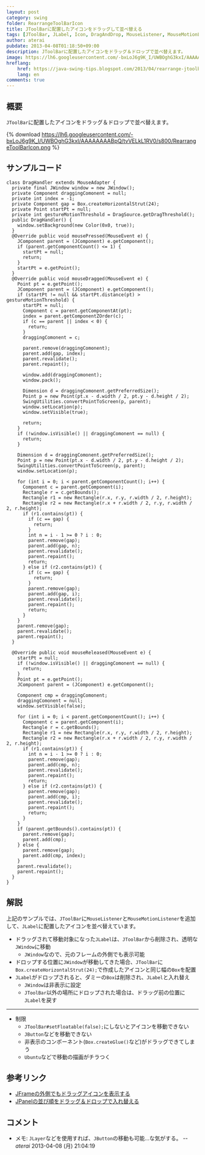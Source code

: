 ```yaml
---
layout: post
category: swing
folder: RearrangeToolBarIcon
title: JToolBarに配置したアイコンをドラッグして並べ替える
tags: [JToolBar, JLabel, Icon, DragAndDrop, MouseListener, MouseMotionListener, JWindow]
author: aterai
pubdate: 2013-04-08T01:18:50+09:00
description: JToolBarに配置したアイコンをドラッグ＆ドロップで並べ替えます。
image: https://lh6.googleusercontent.com/-bxLoJ6g9K_I/UWBOghG3kxI/AAAAAAAABpQ/tvVELkL1RV0/s800/RearrangeToolBarIcon.png
hreflang:
    href: https://java-swing-tips.blogspot.com/2013/04/rearrange-jtoolbar-icon-by-drag-and-drop.html
    lang: en
comments: true
---
```

## 概要
`JToolBar`に配置したアイコンをドラッグ＆ドロップで並べ替えます。

{% download https://lh6.googleusercontent.com/-bxLoJ6g9K_I/UWBOghG3kxI/AAAAAAAABpQ/tvVELkL1RV0/s800/RearrangeToolBarIcon.png %}

## サンプルコード
<pre class="prettyprint"><code>class DragHandler extends MouseAdapter {
  private final JWindow window = new JWindow();
  private Component draggingComonent = null;
  private int index = -1;
  private Component gap = Box.createHorizontalStrut(24);
  private Point startPt = null;
  private int gestureMotionThreshold = DragSource.getDragThreshold();
  public DragHandler() {
    window.setBackground(new Color(0x0, true));
  }
  @Override public void mousePressed(MouseEvent e) {
    JComponent parent = (JComponent) e.getComponent();
    if (parent.getComponentCount() &lt;= 1) {
      startPt = null;
      return;
    }
    startPt = e.getPoint();
  }
  @Override public void mouseDragged(MouseEvent e) {
    Point pt = e.getPoint();
    JComponent parent = (JComponent) e.getComponent();
    if (startPt != null &amp;&amp; startPt.distance(pt) &gt; gestureMotionThreshold) {
      startPt = null;
      Component c = parent.getComponentAt(pt);
      index = parent.getComponentZOrder(c);
      if (c == parent || index &lt; 0) {
        return;
      }
      draggingComonent = c;

      parent.remove(draggingComonent);
      parent.add(gap, index);
      parent.revalidate();
      parent.repaint();

      window.add(draggingComonent);
      window.pack();

      Dimension d = draggingComonent.getPreferredSize();
      Point p = new Point(pt.x - d.width / 2, pt.y - d.height / 2);
      SwingUtilities.convertPointToScreen(p, parent);
      window.setLocation(p);
      window.setVisible(true);

      return;
    }
    if (!window.isVisible() || draggingComonent == null) {
      return;
    }

    Dimension d = draggingComonent.getPreferredSize();
    Point p = new Point(pt.x - d.width / 2, pt.y - d.height / 2);
    SwingUtilities.convertPointToScreen(p, parent);
    window.setLocation(p);

    for (int i = 0; i &lt; parent.getComponentCount(); i++) {
      Component c = parent.getComponent(i);
      Rectangle r = c.getBounds();
      Rectangle r1 = new Rectangle(r.x, r.y, r.width / 2, r.height);
      Rectangle r2 = new Rectangle(r.x + r.width / 2, r.y, r.width / 2, r.height);
      if (r1.contains(pt)) {
        if (c == gap) {
          return;
        }
        int n = i - 1 &gt;= 0 ? i : 0;
        parent.remove(gap);
        parent.add(gap, n);
        parent.revalidate();
        parent.repaint();
        return;
      } else if (r2.contains(pt)) {
        if (c == gap) {
          return;
        }
        parent.remove(gap);
        parent.add(gap, i);
        parent.revalidate();
        parent.repaint();
        return;
      }
    }
    parent.remove(gap);
    parent.revalidate();
    parent.repaint();
  }

  @Override public void mouseReleased(MouseEvent e) {
    startPt = null;
    if (!window.isVisible() || draggingComonent == null) {
      return;
    }
    Point pt = e.getPoint();
    JComponent parent = (JComponent) e.getComponent();

    Component cmp = draggingComonent;
    draggingComonent = null;
    window.setVisible(false);

    for (int i = 0; i &lt; parent.getComponentCount(); i++) {
      Component c = parent.getComponent(i);
      Rectangle r = c.getBounds();
      Rectangle r1 = new Rectangle(r.x, r.y, r.width / 2, r.height);
      Rectangle r2 = new Rectangle(r.x + r.width / 2, r.y, r.width / 2, r.height);
      if (r1.contains(pt)) {
        int n = i - 1 &gt;= 0 ? i : 0;
        parent.remove(gap);
        parent.add(cmp, n);
        parent.revalidate();
        parent.repaint();
        return;
      } else if (r2.contains(pt)) {
        parent.remove(gap);
        parent.add(cmp, i);
        parent.revalidate();
        parent.repaint();
        return;
      }
    }
    if (parent.getBounds().contains(pt)) {
      parent.remove(gap);
      parent.add(cmp);
    } else {
      parent.remove(gap);
      parent.add(cmp, index);
    }
    parent.revalidate();
    parent.repaint();
  }
}
</code></pre>

## 解説
上記のサンプルでは、`JToolBar`に`MouseListener`と`MouseMotionListener`を追加して、`JLabel`に配置したアイコンを並べ替えています。

- ドラッグされて移動対象になった`JLabel`は、`JToolBar`から削除され、透明な`JWindow`に移動
    - `JWindow`なので、元のフレームの外側でも表示可能
- ドロップする位置に`JWindow`が移動してきた場合、`JToolBar`に`Box.createHorizontalStrut(24);`で作成したアイコンと同じ幅の`Box`を配置
- `JLabel`がドロップされると、ダミーの`Box`は削除され、`JLabel`と入れ替え
    - `JWindow`は非表示に設定
    - `JToolBar`以外の場所にドロップされた場合は、ドラッグ前の位置に`JLabel`を戻す

<!-- dummy comment line for breaking list -->

- - - -
- 制限
    - `JToolBar#setFloatable(false);`にしないとアイコンを移動できない
    - `JButton`などを移動できない
    - 非表示のコンポーネント(`Box.createGlue()`など)がドラッグできてしまう
    - `Ubuntu`などで移動の描画がチラつく

<!-- dummy comment line for breaking list -->

## 参考リンク
- [JFrameの外側でもドラッグアイコンを表示する](https://ateraimemo.com/Swing/DragSourceMotionListener.html)
- [JPanelの並び順をドラッグ＆ドロップで入れ替える](https://ateraimemo.com/Swing/RearrangeOrderOfPanels.html)

<!-- dummy comment line for breaking list -->

## コメント
- メモ: `JLayer`などを使用すれば、`JButton`の移動も可能…な気がする。 -- *aterai* 2013-04-08 (月) 21:04:19

<!-- dummy comment line for breaking list -->
